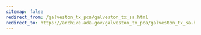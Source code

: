 ```yaml
---
sitemap: false 
redirect_from: /galveston_tx_pca/galveston_tx_sa.html 
redirect_to: https://archive.ada.gov/galveston_tx_pca/galveston_tx_sa.html 
---
```

